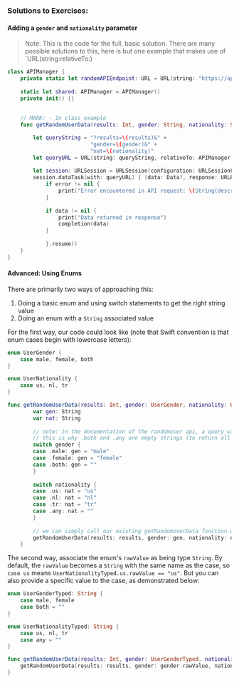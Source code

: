 ### Solutions to Exercises:

#### Adding a `gender` and `nationality` parameter

> Note: This is the code for the full, basic solution. There are many possible solutions to this, here is but one example that makes use of `URL(string:relativeTo:)

```swift
class APIManager {
    private static let randomAPIEndpoint: URL = URL(string: "https://api.randomuser.me")!
    
    static let shared: APIManager = APIManager()
    private init() {}
    
    
    // MARK: - In class example
    func getRandomUserData(results: Int, gender: String, nationality: String, completion: @escaping ((Data?)->Void)) {

        let queryString = "?results=\(results)&" +
                          "gender=\(gender)&" +
                          "nat=\(nationality)"
        let queryURL = URL(string: queryString, relativeTo: APIManager.randomAPIEndpoint)!
        
        let session: URLSession = URLSession(configuration: URLSessionConfiguration.default)
        session.dataTask(with: queryURL) { (data: Data?, response: URLResponse?, error: Error?) in
            if error != nil {
                print("Error encountered in API request: \(String(describing: error?.localizedDescription))")
            }
            
            if data != nil {
                print("Data returned in response")
                completion(data)
            }
            
            }.resume()
    }
}
```

#### Advanced: Using Enums

There are primarily two ways of approaching this: 

1. Doing a basic enum and using switch statements to get the right string value
2. Doing an enum with a `String` associated value

For the first way, our code could look like (note that Swift convention is that enum cases begin with lowercase letters):

```swift
enum UserGender {
    case male, female, both
}

enum UserNationality {
    case us, nl, tr
}

func getRandomUserData(results: Int, gender: UserGender, nationality: UserNationality, completion: @escaping ((Data?)->Void)) {
        var gen: String
        var nat: String
        
        // note: in the documentation of the randomuser api, a query with an empty string value gets ignored.
        // this is why .both and .any are empty strings (to return all possibilites)
        switch gender {
        case .male: gen = "male"
        case .female: gen = "female"
        case .both: gen = ""
        }
        
        switch nationality {
        case .us: nat = "us"
        case .nl: nat = "nl"
        case .tr: nat = "tr"
        case .any: nat = ""
        }
        
        // we can simply call our existing getRandomUserData function with our parsed values
        getRandomUserData(results: results, gender: gen, nationality: nat, completion: completion)
    }
```

The second way, associate the enum's `rawValue` as being type `String`. By default, the `rawValue` becomes a `String` with the same name as the case, so `case us` means `UserNationalityTyped.us.rawValue == "us"`. But you can also provide a specific value to the case, as demonstrated below: 

```swift
enum UserGenderTyped: String {
    case male, female
    case both = ""
}

enum UserNationalityTyped: String {
    case us, nl, tr
    case any = ""
}

func getRandomUserData(results: Int, gender: UserGenderTyped, nationality: UserNationalityTyped, completion: @escaping ((Data?)->Void)) {
    getRandomUserData(results: results, gender: gender.rawValue, nationality: nationality.rawValue, completion: completion)
}
```